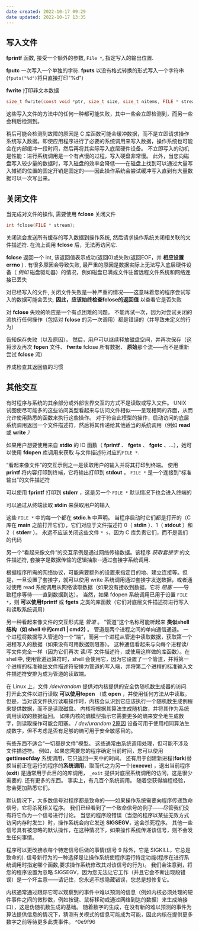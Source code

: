 ```yaml
---
date created: 2022-10-17 09:29
date updated: 2022-10-17 13:35
---
```


## 写入文件

**fprintf** 函数,  接受一个额外的参数, `File *`, 指定写入的输出位置.

**fputc** 一次写入一个单独的字符.
**fputs** 以没有格式转换的形式写入一个字符串(`fputs("%d")`将只直接打印"%d")

**fwrite** 打印非文本数据

```c
size_t fwrite(const void *ptr, size_t size, size_t nitems, FILE * stream);
```

这些写入文件的方法中的任何一种都可能失败，其中一些会立即检测到，而另一些会稍后检测到。

稍后可能会检测到故障的原因是 C 库函数可能会缓冲数据，而不是立即请求操作系统写入数据。即使应用程序进行了必要的系统调用来写入数据，操作系统也可能会在内部缓冲一段时间，然后再将其实际写入底层硬件设备。 不立即写入的动机是性能：进行系统调用是一个有点慢的过程，写入硬盘非常慢。 此外，当您向磁盘写入较少量的数据时，写入磁盘的效率会降低——在磁盘上找到可以通过大量写入摊销的位置的固定开销是固定的——因此操作系统会尝试缓冲写入直到有大量数据可以一次写出来。

## 关闭文件

当完成对文件的操作, 需要使用 **fclose** 关闭文件

```c
int fclose(FILE * stream);
```

关闭流会发送所有缓存的写入数据到操作系统, 然后请求操作系统关闭相关联的文件描述符. 在流上调用 **fclose** 后，无法再访问它.

**fclose** 返回一个 int, 该返回值表示成功(返回0)或失败(返回EOF，并 **相应设置errno** ) . 有很多原因会导致失败, 最严重的原因是数据实际上无法写入底层硬件设备（ _例如_ 磁盘驱动器）的情况，例如磁盘已满或文件驻留远程文件系统和网络连接已丢失

对已经写入的文件, 关闭文件失败是一种严重的情况——这意味着您的程序尝试写入的数据可能会丢失.  **因此，应该始终检查fclose的返回值** 以查看它是否失败

对 **fclose** 失败的响应是一个有点困难的问题。 不能再试一次，因为对尝试关闭的流执行任何操作（包括对 **fclose** 的另一次调用）都是错误的（并导致未定义的行为）

告知保存失败（以及原因）。 然后，用户可以继续释放磁盘空间，并再次保存（这将涉及再次 **fopen** 文件、 **fwrite** fclose 所有数据、 **原始**那个流——而不是重新尝试 **fclose** 流)

养成检查其返回值的习惯

## 其他交互

有时程序与系统的其余部分或外部世界交互的方式不是读取或写入文件。 UNIX 试图使尽可能多的这些访问类型看起来与访问文件相似——呈现相同的界面，从而允许使用熟悉的函数来执行这些操作。 对于符合此模型的操作，启动访问的底层系统调用返回一个文件描述符，然后将其传递给其他适当的系统调用（例如 **read** 或 **write** _）_

如果用户想要使用来自 **stdio** 的 IO 函数（ **fprintf** 、 **fgets** 、 **fgetc** 、...），她可以使用 **fdopen** 库调用来获取  与文件描述符对应的`FILE *`.

“看起来像文件”的交互示例之一是读取用户的输入并将其打印到终端。 使用 **printf** 将内容打印到终端，它将输出打印到 **stdout** ， `FILE *` 是一个连接到“标准输出”的文件描述符

可以使用 **fprintf** 打印到 **stderr** ，这是另一个 `FILE *` 默认情况下也会进入终端的

可以通过从终端读取 **stdin** 来获取用户的输入

这些 `FILE *` 中的每一个都在 **stdio.h** 中声明。 当程序启动时它们都是打开的（C 库在 **main** 之前打开它们），它们对应于文件描述符 0（ **stdin** ）、1（ **stdout** ）和 2（ **stderr** ）。 永远不应该关闭这些文件 `* s`，因为 C 库负责它们，而不是我们的代码

另一个“看起来像文件”的交互示例是通过网络传输数据。该程序 _获取套接字_ 的文件描述符, 套接字是数据传输的逻辑抽象--通过套接字系统调用.

根据程序所需的网络协议，可能需要额外的设置来指定目的地、建立连接等。但是，一旦设置了套接字，就可以使用 write 系统调用通过套接字发送数据，或者通过使用 read 系统调用从网络读取数据（如果没有接收到数据，它将 _阻塞_ ——导致程序等待——直到数据到达）。 当然，如果 fdopen 系统调用已用于设置 `FILE *`，则 **可以使用fprintf** 或 **fgets** 之类的库函数（它们对底层文件描述符进行写入和读取系统调用）

另一种看起来像文件的交互形式是 _管道_ 。 “管道”这个名称可能听起来 **类似shell 结构（如 shell 中的cmd1 | cmd2)** 。 管道是两个进程之间的单向通信通道。 一个进程将数据写入管道的一个“端”，而另一个进程从管道中读取数据，获取第一个进程写入的数据（如果没有可用数据则阻塞）。 这种通信看起来与向每个进程读/写文件完全一样（因为它们再次 读/写 文件描述符，或使用这样做的库函数）。在shell中, 使用管道运算符时，shell 会使用它，因为它设置了一个管道，并将第一个进程的标准输出文件描述符安排为管道的写入端，并将第二个进程的标准输入文件描述符安排为成为管道的读取端。

在 Linux 上，文件 _/dev/random_ 提供对内核提供的安全伪随机数生成器的访问.
打开此文件以进行读取 **可以使用fopen** （或 **open** ，并使用任何方法从中读取。 但是，当对该文件执行读取操作时，内核会认识到它应该执行一个随机数生成例程来提供数据，而不是读取磁盘。 内核将根据其算法生成随机数，并将其作为系统调用读取的数据返回。 如果内核的熵模型指示它需要更多的熵来安全地生成数字，则读取操作可能会阻塞。 _/ dev/urandom_ [2原因](#^0e9f96) 设备可用于使用相同算法生成数字，但不考虑是否有足够的熵可用于安全敏感目的。

有些东西不适合“一切都是文件”模型。 这些通常由系统调用处理，但可能不涉及文件描述符。 例如，如果您需要您的程序确定当前时间，您可以使用 **gettimeofday** 系统调用，它只返回一天中的时间。 还有用于创建新进程(**fork**)替换当前正在运行的程序的**系统调用**，取而代之为另一个(**execve**) ，退出当前程序(**exit**) 是通常用于此目的的库调用， `_exit` 提供对底层系统调用的访问，这是很少需要的. 还有更多的东西。 事实上，有几百个系统调用。 随着您获得编程经验，您会更加熟悉它们。

默认情况下，大多数信号对程序都是致命的——如果操作系统需要向程序传递致命信号，它将杀死相关程序。 我们已经看到了一个致命信号的例子——尽管我们没有将它作为一个信号进行讨论。 当您的程序段错误（当您的程序以某些无效方式访问内存时发生）时，操作系统会向它发送 **SIGSEGV**，这会杀死程序。 其他一些信号具有被忽略的默认操作，在这种情况下，如果操作系统传递该信号，则不会发生任何事情。

程序可以更改接收每个特定信号后做的事情(信号 9 除外，它是 SIGKILL，它总是致命的). 信号新行为的一种选择是让操作系统使程序运行特定功能(程序在进行系统调用时指定哪个函数,要求操作系统修改其对该信号的行为)。 我们会注意到，将您的程序设置为忽略 SIGSEGV，因为您无法让它工作（并且它会不断出现段错误）是一个坏主意——请记住，您永远不想隐藏错误，您总是想修复它。

内核通常通过跟踪它可以观察到的事件中难以预测的信息（例如内核必须处理的硬件事件之间的微秒数，例如按键、鼠标移动或通过网络到达的数据）来生成熵接口），这是伪随机数生成的基础。 随着数字的生成，在没有新的难以预测的事件为算法提供信息的情况下，猜测有关模式的信息可能成为可能，因此内核在提供更多数字之前等待更多此类事件。 ^0e9f96
